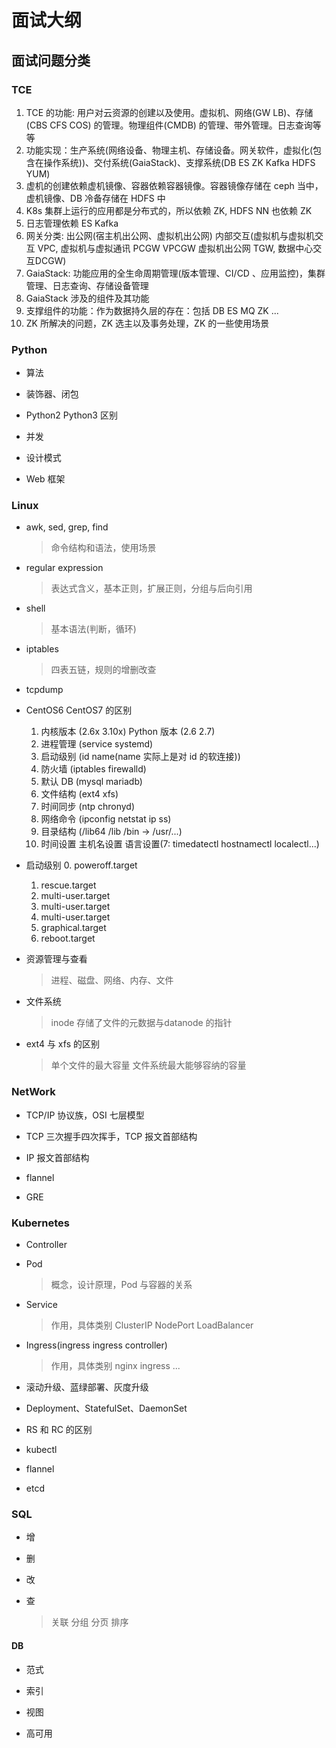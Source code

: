 # 面试大纲

## 面试问题分类

### TCE

1. TCE 的功能: 用户对云资源的创建以及使用。虚拟机、网络(GW LB)、存储(CBS CFS COS) 的管理。物理组件(CMDB) 的管理、带外管理。日志查询等等
2. 功能实现：生产系统(网络设备、物理主机、存储设备。网关软件，虚拟化(包含在操作系统))、交付系统(GaiaStack)、支撑系统(DB ES ZK Kafka HDFS YUM)
3. 虚机的创建依赖虚机镜像、容器依赖容器镜像。容器镜像存储在 ceph 当中，虚机镜像、DB 冷备存储在 HDFS 中
4. K8s 集群上运行的应用都是分布式的，所以依赖 ZK, HDFS NN 也依赖 ZK
5. 日志管理依赖 ES Kafka
6. 网关分类: 出公网(宿主机出公网、虚拟机出公网) 内部交互(虚拟机与虚拟机交互 VPC, 虚拟机与虚拟通讯 PCGW VPCGW 虚拟机出公网 TGW,  数据中心交互DCGW)
7. GaiaStack: 功能应用的全生命周期管理(版本管理、CI/CD 、应用监控)，集群管理、日志查询、存储设备管理
8. GaiaStack 涉及的组件及其功能
9. 支撑组件的功能：作为数据持久层的存在：包括 DB ES MQ ZK ...
10. ZK 所解决的问题，ZK 选主以及事务处理，ZK 的一些使用场景

### Python

- 算法

- 装饰器、闭包

- Python2 Python3 区别

- 并发

- 设计模式

- Web 框架

### Linux

- awk, sed, grep, find
   > 命令结构和语法，使用场景

- regular expression
   > 表达式含义，基本正则，扩展正则，分组与后向引用

- shell
   > 基本语法(判断，循环)

- iptables
   > 四表五链，规则的增删改查

- tcpdump

- CentOS6 CentOS7 的区别
  1. 内核版本 (2.6x 3.10x) Python 版本 (2.6 2.7)
  2. 进程管理 (service systemd)
  3. 启动级别 (id name(name 实际上是对 id 的软连接))
  4. 防火墙 (iptables firewalld)
  5. 默认 DB (mysql mariadb)
  6. 文件结构 (ext4 xfs)
  7. 时间同步 (ntp chronyd)
  8. 网络命令 (ipconfig netstat ip ss)
  9. 目录结构 (/lib64 /lib /bin -> /usr/...)
  10. 时间设置 主机名设置 语言设置(7: timedatectl hostnamectl localectl...)

- 启动级别
  0. poweroff.target
  1. rescue.target
  2. multi-user.target
  3. multi-user.target
  4. multi-user.target
  5. graphical.target
  6. reboot.target

- 资源管理与查看
   > 进程、磁盘、网络、内存、文件

- 文件系统
   > inode 存储了文件的元数据与datanode 的指针

- ext4 与 xfs 的区别
   > 单个文件的最大容量 文件系统最大能够容纳的容量

### NetWork

- TCP/IP 协议族，OSI 七层模型

- TCP 三次握手四次挥手，TCP 报文首部结构

- IP 报文首部结构

- flannel

- GRE

### Kubernetes

- Controller

- Pod
   > 概念，设计原理，Pod 与容器的关系

- Service
   > 作用，具体类别
   > ClusterIP NodePort LoadBalancer

- Ingress(ingress ingress controller)
   > 作用，具体类别
   > nginx ingress ...

- 滚动升级、蓝绿部署、灰度升级

- Deployment、StatefulSet、DaemonSet

- RS 和 RC 的区别

- kubectl

- flannel

- etcd

### SQL

- 增

- 删

- 改

- 查
   > 关联 分组 分页 排序

#### DB

- 范式

- 索引

- 视图

- 高可用